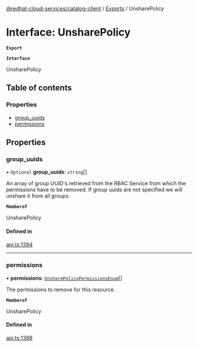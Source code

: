 [@redhat-cloud-services/catalog-client](../README.md) / [Exports](../modules.md) / UnsharePolicy

# Interface: UnsharePolicy

**`Export`**

**`Interface`**

UnsharePolicy

## Table of contents

### Properties

- [group\_uuids](UnsharePolicy.md#group_uuids)
- [permissions](UnsharePolicy.md#permissions)

## Properties

### group\_uuids

• `Optional` **group\_uuids**: `string`[]

An array of group UUID\'s retrieved from the RBAC Service from which the permissions have to be removed. If group uuids are not specified we will unshare it from all groups.

**`Memberof`**

UnsharePolicy

#### Defined in

[api.ts:1394](https://github.com/mkholjuraev/javascript-clients/blob/master/packages/catalog/api.ts#L1394)

___

### permissions

• **permissions**: [`UnsharePolicyPermissionsEnum`](../enums/UnsharePolicyPermissionsEnum.md)[]

The permissions to remove for this resource.

**`Memberof`**

UnsharePolicy

#### Defined in

[api.ts:1388](https://github.com/mkholjuraev/javascript-clients/blob/master/packages/catalog/api.ts#L1388)
